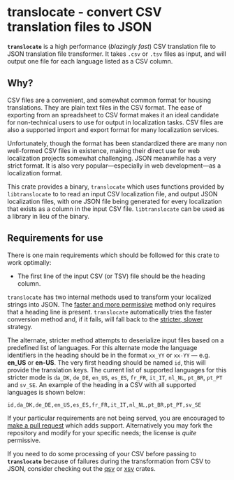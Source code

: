 # translocate - convert CSV translation files to JSON

**`translocate`** is a high performance (*blazingly fast*) CSV translation file to JSON translation file transformer. It takes `.csv` or `.tsv` files as input, and will output one file for each language listed as a CSV column.

## Why?
CSV files are a convenient, and somewhat common format for housing translations. They are plain text files in the CSV format. The ease of exporting from an spreadsheet to CSV format makes it an ideal candidate for non-technical users to use for output in localization tasks. CSV files are also a supported import and export format for many localization services.

Unfortunately, though the format has been standardized there are many non well-formed CSV files in existence, making their direct use for web localization projects somewhat challenging. JSON meanwhile has a very strict format. It is also very popular—especially in web development—as a localization format.

This crate provides a binary, `translocate` which uses functions provided by `libtranslocate` to to read an input CSV localization file, and output JSON localization files, with one JSON file being generated for every localization that exists as a column in the input CSV file. `libtranslocate` can be used as a library in lieu of the binary.

## Requirements for use

There is one main requirements which should be followed for this crate to work optimally:
  - The first line of the input CSV (or TSV) file should be the heading column.

`translocate` has two internal methods used to transform your localized strings into JSON. The [faster and more permissive](https://docs.rs/translocate/latest/translocate/fn.generate_json_fast.html) method only requires that a heading line is present. `translocate` automatically tries the faster conversion method and, if it fails, will fall back to the [stricter, slower](https://docs.rs/translocate/latest/translocate/fn.generate_json.html) strategy. 

The alternate, stricter method attempts to deserialize input files based on a predefined list of languages. For this alternate mode the language identifiers in the heading should be in the format `xx_YY` or `xx-YY` &mdash; e.g. **en_US** or **en-US**. The very first heading should be named `id`, this will provide the translation keys. The current list of supported languages for this stricter mode is `da_DK`, `de_DE`, `en_US`, `es_ES`, `fr_FR`, `it_IT`, `nl_NL`, `pt_BR`, `pt_PT` and `sv_SE`. An example of the heading in a CSV with all supported languages is shown below:

```
id,da_DK,de_DE,en_US,es_ES,fr_FR,it_IT,nl_NL,pt_BR,pt_PT,sv_SE
```

If your particular requirements are not being served, you are encouraged to [make a pull request](https://code.orbitsolutions.dev/orb-it-solutions/translocate/pulls) which adds support. Alternatively you may fork the repository and modify for your specific needs; the license is *quite* permissive.

If you need to do some processing of your CSV before passing to **`translocate`** because of failures during the transformation from CSV to JSON, consider checking out the [qsv](https://crates.io/crates/qsv) or [xsv](https://crates.io/crates/xsv) crates.
